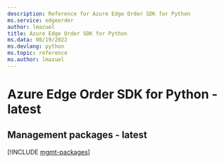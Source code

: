 ```yaml
---
description: Reference for Azure Edge Order SDK for Python
ms.service: edgeorder
author: lmazuel
title: Azure Edge Order SDK for Python
ms.data: 08/19/2022
ms.devlang: python
ms.topic: reference
ms.author: lmazuel
---
```

# Azure Edge Order SDK for Python - latest

## Management packages - latest
[!INCLUDE [mgmt-packages](edge-order-mgmt-index.md)]